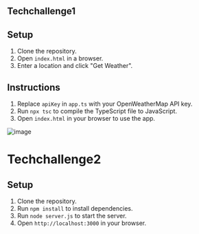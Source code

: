 ## Techchallenge1

## Setup
1. Clone the repository.
2. Open `index.html` in a browser.
3. Enter a location and click "Get Weather".

## Instructions
1. Replace `apiKey` in `app.ts` with your OpenWeatherMap API key.
2. Run `npx tsc` to compile the TypeScript file to JavaScript.
3. Open `index.html` in your browser to use the app.

![image](https://github.com/user-attachments/assets/cf693c04-0653-45d2-bcac-31e83605527b)


# Techchallenge2

## Setup
1. Clone the repository.
2. Run `npm install` to install dependencies.
3. Run `node server.js` to start the server.
4. Open `http://localhost:3000` in your browser.

